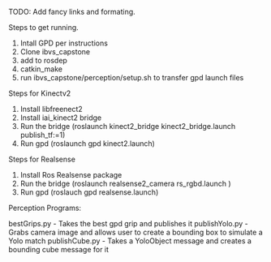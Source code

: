 TODO: Add fancy links and formating.

Steps to get running.

1. Intall GPD per instructions
2. Clone ibvs_capstone
3. add to rosdep
4. catkin_make
5. run ibvs_capstone/perception/setup.sh to transfer gpd launch files

Steps for Kinectv2
1. Install libfreenect2
2. Install iai_kinect2 bridge
3. Run the bridge (roslaunch kinect2_bridge kinect2_bridge.launch publish_tf:=1)
4. Run gpd (roslaunch gpd kinect2.launch)

Steps for Realsense
1. Install Ros Realsense package
2. Run the bridge (roslaunch realsense2_camera rs_rgbd.launch )
3. Run gpd (roslauch gpd realsense.launch)

Perception Programs:

bestGrips.py - Takes the best gpd grip and publishes it
publishYolo.py - Grabs camera image and allows user to create a bounding box to simulate a Yolo match
publishCube.py - Takes a YoloObject message and creates a bounding cube message for it
